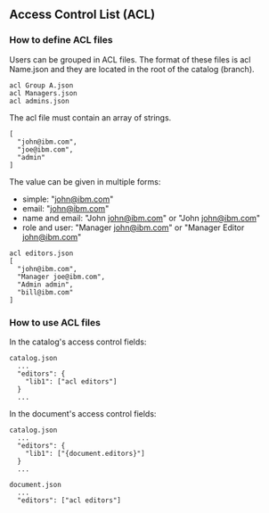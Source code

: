 ## Access Control List (ACL)

### How to define ACL files

Users can be grouped in ACL files. The format of these files is acl Name.json and they are located in the root of the catalog (branch).

```
acl Group A.json
acl Managers.json
acl admins.json
```

The acl file must contain an array of strings.

```
[
  "john@ibm.com",
  "joe@ibm.com",
  "admin"
]
```

The value can be given in multiple forms:
- simple: "john@ibm.com"
- email: "<john@ibm.com>"
- name and email: "John john@ibm.com" or "John <john@ibm.com>"
- role and user: "Manager john@ibm.com" or "Manager Editor john@ibm.com"

```
acl editors.json
[
  "john@ibm.com",
  "Manager joe@ibm.com",
  "Admin admin",
  "bill@ibm.com"
]
```

### How to use ACL files

In the catalog's access control fields:

```
catalog.json
  ...
  "editors": {
    "lib1": ["acl editors"]
  }
  ...
```


In the document's access control fields:

```
catalog.json
  ...
  "editors": {
    "lib1": ["{document.editors}"]
  }
  ...

document.json
  ...
  "editors": ["acl editors"]
```

